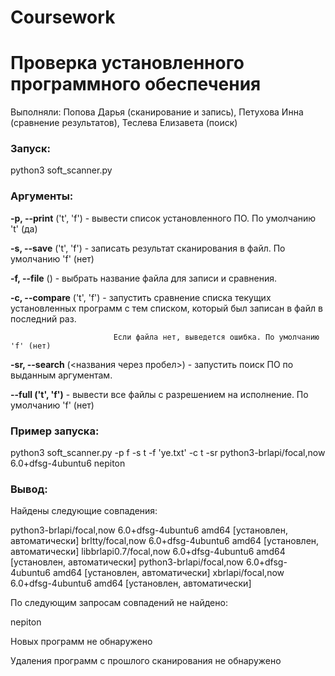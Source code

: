 # Coursework
# Проверка установленного программного обеспечения
Выполняли: Попова Дарья (сканирование и запись), Петухова Инна (сравнение результатов), Теслева Елизавета (поиск)

### Запуск:
python3 soft_scanner.py

### Аргументы:
**-p, --print** ('t', 'f') - вывести список установленного ПО. По умолчанию 't' (да)

**-s, --save** ('t', 'f') - записать результат сканирования в файл. По умолчанию 'f' (нет)

**-f, --file** (<filename>) - выбрать название файла для записи и сравнения. 

**-c, --compare** ('t', 'f') - запустить сравнение списка текущих установленных программ с тем списком, который был записан в файл в последний раз. 

                           Если файла нет, выведется ошибка. По умолчанию 'f' (нет)

**-sr, --search** (<названия через пробел>) - запустить поиск ПО по выданным аргументам. 

**--full ('t', 'f')** - вывести все файлы с разрешением на исполнение. По умолчанию 'f' (нет)

### Пример запуска:
python3 soft_scanner.py -p f -s t -f 'ye.txt' -c t -sr python3-brlapi/focal,now 6.0+dfsg-4ubuntu6 nepiton

### Вывод:

Найдены следующие совпадения:

python3-brlapi/focal,now 6.0+dfsg-4ubuntu6 amd64 [установлен, автоматически]
brltty/focal,now 6.0+dfsg-4ubuntu6 amd64 [установлен, автоматически]
libbrlapi0.7/focal,now 6.0+dfsg-4ubuntu6 amd64 [установлен, автоматически]
python3-brlapi/focal,now 6.0+dfsg-4ubuntu6 amd64 [установлен, автоматически]
xbrlapi/focal,now 6.0+dfsg-4ubuntu6 amd64 [установлен, автоматически]

По следующим запросам совпадений не найдено:

nepiton

Новых программ не обнаружено

Удаления программ с прошлого сканирования не обнаружено
